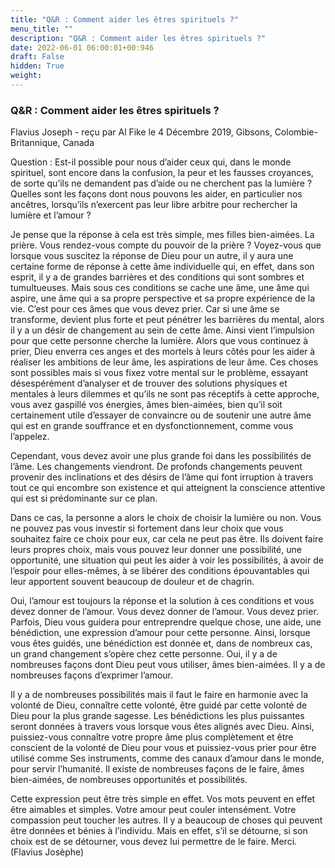 ```yaml
---
title: "Q&R : Comment aider les êtres spirituels ?"
menu_title: ""
description: "Q&R : Comment aider les êtres spirituels ?"
date: 2022-06-01 06:00:01+00:946
draft: False
hidden: True
weight:
---
```

### Q&R : Comment aider les êtres spirituels ?

Flavius Joseph - reçu par Al Fike le 4 Décembre 2019, Gibsons, Colombie-Britannique, Canada

Question : Est-il possible pour nous d’aider ceux qui, dans le monde spirituel, sont encore dans la confusion, la peur et les fausses croyances, de sorte qu’ils ne demandent pas d’aide ou ne cherchent pas la lumière ? Quelles sont les façons dont nous pouvons les aider, en particulier nos ancêtres, lorsqu’ils n’exercent pas leur libre arbitre pour rechercher la lumière et l’amour ?

Je pense que la réponse à cela est très simple, mes filles bien-aimées. La prière. Vous rendez-vous compte du pouvoir de la prière ? Voyez-vous que lorsque vous suscitez la réponse de Dieu pour un autre, il y aura une certaine forme de réponse à cette âme individuelle qui, en effet, dans son esprit, il y a de grandes barrières et des conditions qui sont sombres et tumultueuses. Mais sous ces conditions se cache une âme, une âme qui aspire, une âme qui a sa propre perspective et sa propre expérience de la vie. C’est pour ces âmes que vous devez prier. Car si une âme se transforme, devient plus forte et peut pénétrer les barrières du mental, alors il y a un désir de changement au sein de cette âme. Ainsi vient l’impulsion pour que cette personne cherche la lumière. Alors que vous continuez à prier, Dieu enverra ces anges et des mortels à leurs côtés pour les aider à réaliser les ambitions de leur âme, les aspirations de leur âme. Ces choses sont possibles mais si vous fixez votre mental sur le problème, essayant désespérément d’analyser et de trouver des solutions physiques et mentales à leurs dilemmes et qu’ils ne sont pas réceptifs à cette approche, vous avez gaspillé vos énergies, âmes bien-aimées, bien qu’il soit certainement utile d’essayer de convaincre ou de soutenir une autre âme qui est en grande souffrance et en dysfonctionnement, comme vous l’appelez.

Cependant, vous devez avoir une plus grande foi dans les possibilités de l’âme. Les changements viendront. De profonds changements peuvent provenir des inclinations et des désirs de l’âme qui font irruption à travers tout ce qui encombre son existence et qui atteignent la conscience attentive qui est si prédominante sur ce plan.

Dans ce cas, la personne a alors le choix de choisir la lumière ou non. Vous ne pouvez pas vous investir si fortement dans leur choix que vous souhaitez faire ce choix pour eux, car cela ne peut pas être. Ils doivent faire leurs propres choix, mais vous pouvez leur donner une possibilité, une opportunité, une situation qui peut les aider à voir les possibilités, à avoir de l’espoir pour elles-mêmes, à se libérer des conditions épouvantables qui leur apportent souvent beaucoup de douleur et de chagrin.

Oui, l’amour est toujours la réponse et la solution à ces conditions et vous devez donner de l’amour. Vous devez donner de l’amour. Vous devez prier. Parfois, Dieu vous guidera pour entreprendre quelque chose, une aide, une bénédiction, une expression d’amour pour cette personne. Ainsi, lorsque vous êtes guidés, une bénédiction est donnée et, dans de nombreux cas, un grand changement s’opère chez cette personne. Oui, il y a de nombreuses façons dont Dieu peut vous utiliser, âmes bien-aimées. Il y a de nombreuses façons d’exprimer l’amour.

Il y a de nombreuses possibilités mais il faut le faire en harmonie avec la volonté de Dieu, connaître cette volonté, être guidé par cette volonté de Dieu pour la plus grande sagesse. Les bénédictions les plus puissantes seront données à travers vous lorsque vous êtes alignés avec Dieu. Ainsi, puissiez-vous connaître votre propre âme plus complètement et être conscient de la volonté de Dieu pour vous et puissiez-vous prier pour être utilisé comme Ses instruments, comme des canaux d’amour dans le monde, pour servir l’humanité. Il existe de nombreuses façons de le faire, âmes bien-aimées, de nombreuses opportunités et possibilités.

Cette expression peut être très simple en effet. Vos mots peuvent en effet être aimables et simples. Votre amour peut couler intensément. Votre compassion peut toucher les autres. Il y a beaucoup de choses qui peuvent être données et bénies à l’individu. Mais en effet, s’il se détourne, si son choix est de se détourner, vous devez lui permettre de le faire. Merci. (Flavius Josèphe)



